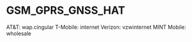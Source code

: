 # GSM_GPRS_GNSS_HAT

AT&T: wap.cingular
T-Mobile: internet
Verizon: vzwinternet
MINT Mobile: wholesale
